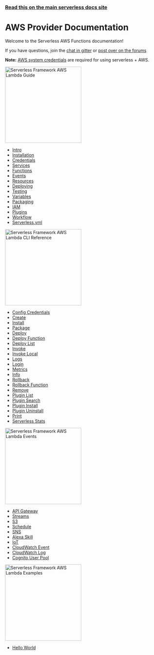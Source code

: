 <!--
title: Serverless - AWS Documentation
menuText: AWS
layout: Doc
-->

<!-- DOCS-SITE-LINK:START automatically generated  -->
### [Read this on the main serverless docs site](https://www.serverless.com/framework/docs/)
<!-- DOCS-SITE-LINK:END -->

# AWS Provider Documentation

Welcome to the Serverless AWS Functions documentation!

If you have questions, join the [chat in gitter](https://gitter.im/serverless/serverless) or [post over on the forums](https://forum.serverless.com/)

**Note:** [AWS system credentials](./guide/credentials.md) are required for using serverless + AWS.

<div class="docsSections">
  <div class="docsSection">
    <div class="docsSectionHeader">
      <a href="./guide/">
      <img src="https://s3-us-west-2.amazonaws.com/assets.site.serverless.com/images/sls_aws_guide.png" alt="Serverless Framework AWS Lambda Guide" width="250" draggable="false"/>
      </a>
    </div>
    <div class="test">
      <ul>
        <li><a href="./guide/intro.md">Intro</a></li>
        <li><a href="./guide/installation.md">Installation</a></li>
        <li><a href="./guide/credentials.md">Credentials</a></li>
        <li><a href="./guide/services.md">Services</a></li>
        <li><a href="./guide/functions.md">Functions</a></li>
        <li><a href="./guide/events.md">Events</a></li>
        <li><a href="./guide/resources.md">Resources</a></li>
        <li><a href="./guide/deploying.md">Deploying</a></li>
        <li><a href="./guide/testing.md">Testing</a></li>
        <li><a href="./guide/variables.md">Variables</a></li>
        <li><a href="./guide/packaging.md">Packaging</a></li>
        <li><a href="./guide/iam.md">IAM</a></li>
        <li><a href="./guide/plugins.md">Plugins</a></li>
        <li><a href="./guide/workflow.md">Workflow</a></li>
        <li><a href="./guide/serverless.yml.md">Serverless.yml</a></li>
      </ul>
    </div>
  </div>

  <div class="docsSection">
    <div class="docsSectionHeader">
      <a href="./cli-reference/">
      <img src="https://s3-us-west-2.amazonaws.com/assets.site.serverless.com/images/sls_aws_cli.png" alt="Serverless Framework AWS Lambda CLI Reference" width="250" draggable="false"/>
      </a>
    </div>
    <div>
      <ul>
        <li><a href="./cli-reference/config-credentials.md">Config Credentials</a></li>
        <li><a href="./cli-reference/create.md">Create</a></li>
        <li><a href="./cli-reference/install.md">Install</a></li>
        <li><a href="./cli-reference/package.md">Package</a></li>
        <li><a href="./cli-reference/deploy.md">Deploy</a></li>
        <li><a href="./cli-reference/deploy-function.md">Deploy Function</a></li>
        <li><a href="./cli-reference/deploy-list.md">Deploy List</a></li>
        <li><a href="./cli-reference/invoke.md">Invoke</a></li>
        <li><a href="./cli-reference/invoke-local.md">Invoke Local</a></li>
        <li><a href="./cli-reference/logs.md">Logs</a></li>
        <li><a href="./cli-reference/login.md">Login</a></li>
        <li><a href="./cli-reference/metrics.md">Metrics</a></li>
        <li><a href="./cli-reference/info.md">Info</a></li>
        <li><a href="./cli-reference/rollback.md">Rollback</a></li>
        <li><a href="./cli-reference/rollback-function.md">Rollback Function</a></li>
        <li><a href="./cli-reference/remove.md">Remove</a></li>
        <li><a href="./cli-reference/plugin-list.md">Plugin List</a></li>
        <li><a href="./cli-reference/plugin-search.md">Plugin Search</a></li>
        <li><a href="./cli-reference/plugin-install.md">Plugin Install</a></li>
        <li><a href="./cli-reference/plugin-uninstall.md">Plugin Uninstall</a></li>
        <li><a href="./cli-reference/print.md">Print</a></li>
        <li><a href="./cli-reference/slstats.md">Serverless Stats</a></li>
      </ul>
    </div>
  </div>

  <div class="docsSection">
    <div class="docsSectionHeader">
      <a href="./events/">
      <img src="https://s3-us-west-2.amazonaws.com/assets.site.serverless.com/images/sls_aws_events.png" alt="Serverless Framework AWS Lambda Events"  width="250" draggable="false"/>
      </a>
    </div>
    <div>
      <ul>
        <li><a href="./events/apigateway.md">API Gateway</a></li>
        <li><a href="./events/streams.md">Streams</a></li>
        <li><a href="./events/s3.md">S3</a></li>
        <li><a href="./events/schedule.md">Schedule</a></li>
        <li><a href="./events/sns.md">SNS</a></li>
        <li><a href="./events/alexa-skill.md">Alexa Skill</a></li>
        <li><a href="./events/iot.md">IoT</a></li>
        <li><a href="./events/cloudwatch-event.md">CloudWatch Event</a></li>
        <li><a href="./events/cloudwatch-log.md">CloudWatch Log</a></li>
        <li><a href="./events/cognito-user-pool.md">Cognito User Pool</a></li>
      </ul>
    </div>
  </div>

  <div class="docsSection">
    <div class="docsSectionHeader">
      <a href="./examples/">
      <img src="https://s3-us-west-2.amazonaws.com/assets.site.serverless.com/images/sls_aws_examples.png" alt="Serverless Framework AWS Lambda Examples" width="250" draggable="false"/>
      </a>
    </div>
    <div>
      <div>
        <ul>
          <li><a href="./examples/hello-world">Hello World</a></li>
        </ul>
      </div>
    </div>
  </div>
</div>
